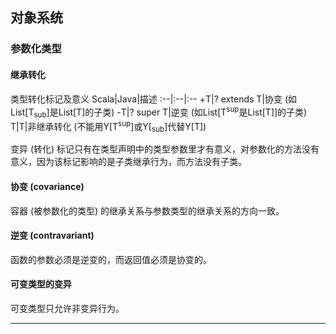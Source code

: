 ## 对象系统

### 参数化类型
#### 继承转化
类型转化标记及意义
Scala|Java|描述
:--|:--|:--
+T|? extends T|协变 (如List[T<sub>sub</sub>]是List[T]的子类)
-T|? super T|逆变 (如List[T<sup>sup</sup>是List[T]]的子类)
 T|T|非继承转化 (不能用Y[T<sup>sup</sup>]或Y[<sub>sub</sub>]代替Y[T])

变异 (转化) 标记只有在类型声明中的类型参数里才有意义，对参数化的方法没有意义，因为该标记影响的是子类继承行为，而方法没有子类。
#### 协变 (covariance)
容器 (被参数化的类型) 的继承关系与参数类型的继承关系的方向一致。
#### 逆变 (contravariant)
函数的参数必须是逆变的，而返回值必须是协变的。
#### 可变类型的变异
可变类型只允许非变异行为。
***
